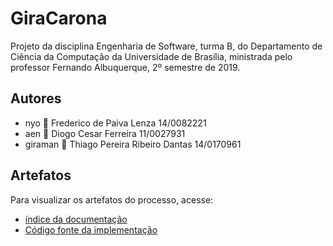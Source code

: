 # GiraCarona
Projeto da disciplina Engenharia de Software, turma B, do Departamento de
Ciência da Computação da Universidade de Brasília, ministrada pelo professor
Fernando Albuquerque, 2º semestre de 2019.

## Autores
* nyo :turtle: Frederico de Paiva Lenza 14/0082221
* aen :fox_face: Diogo Cesar Ferreira 11/0027931
* giraman :tiger2: Thiago Pereira Ribeiro Dantas  14/0170961

## Artefatos
Para visualizar os artefatos do processo, acesse:
* [índice da documentação](https://github.com/Aendur/engsw-2-2019/blob/master/index.md)
* [Código fonte da implementação](https://github.com/Aendur/engsw-2-2019/tree/master/13.%20App.%20GiraCarona%20e%20XCTests)

